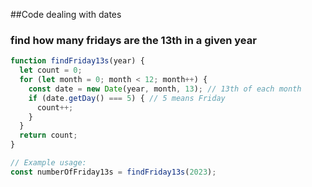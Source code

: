 ##Code dealing with dates

### find how many fridays are the 13th in a given year
```javascript
function findFriday13s(year) {
  let count = 0;
  for (let month = 0; month < 12; month++) {
    const date = new Date(year, month, 13); // 13th of each month
    if (date.getDay() === 5) { // 5 means Friday
      count++;
    }
  }
  return count;
}

// Example usage:
const numberOfFriday13s = findFriday13s(2023);
```
